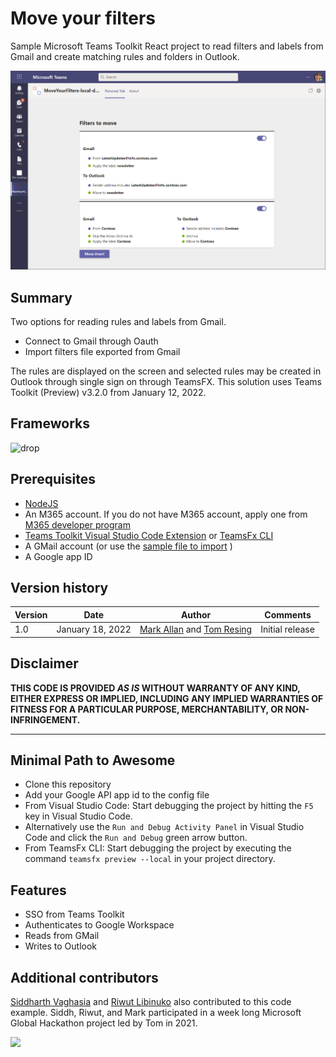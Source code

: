 # Move your filters

Sample Microsoft Teams Toolkit React project to read filters and labels from Gmail and create matching rules and folders in Outlook.

![Filters to move. Gmail: filter 1. To Outlook: Rule 1](./assets/MoveYourFiltersTeamsApp.png "Screenshot")

## Summary
Two options for reading rules and labels from Gmail.

- Connect to Gmail through Oauth
- Import filters file exported from Gmail

The rules are displayed on the screen and selected rules may be created in Outlook through single sign on through TeamsFX.
This solution uses Teams Toolkit (Preview) v3.2.0 from January 12, 2022. 

## Frameworks


![drop](https://img.shields.io/badge/React-16.14-green.svg)

## Prerequisites

- [NodeJS](https://nodejs.org/en/)
- An M365 account. If you do not have M365 account, apply one from [M365 developer program](https://developer.microsoft.com/en-us/microsoft-365/dev-program)
- [Teams Toolkit Visual Studio Code Extension](https://aka.ms/teams-toolkit) or [TeamsFx CLI](https://aka.ms/teamsfx-cli)
- A GMail account (or use the [sample file to import](./assets/) )
- A Google app ID

## Version history

Version|Date|Author|Comments
-------|----|----|--------
1.0|January 18, 2022|[Mark Allan](https://twitter.com/MarkXA) and [Tom Resing](https://twitter.com/resing)|Initial release

## Disclaimer

**THIS CODE IS PROVIDED *AS IS* WITHOUT WARRANTY OF ANY KIND, EITHER EXPRESS OR IMPLIED, INCLUDING ANY IMPLIED WARRANTIES OF FITNESS FOR A PARTICULAR PURPOSE, MERCHANTABILITY, OR NON-INFRINGEMENT.**

---

## Minimal Path to Awesome

* Clone this repository
* Add your Google API app id to the config file
* From Visual Studio Code: Start debugging the project by hitting the `F5` key in Visual Studio Code. 
* Alternatively use the `Run and Debug Activity Panel` in Visual Studio Code and click the `Run and Debug` green arrow button.
* From TeamsFx CLI: Start debugging the project by executing the command `teamsfx preview --local` in your project directory.


## Features

* SSO from Teams Toolkit
* Authenticates to Google Workspace
* Reads from GMail
* Writes to Outlook

## Additional contributors
[Siddharth Vaghasia](https://twitter.com/siddh_me) and [Riwut Libinuko](https://twitter.com/cakriwut) also contributed to this code example. Siddh, Riwut, and Mark participated in a week long Microsoft Global Hackathon project led by Tom in 2021.

<img src="https://telemetry.sharepointpnp.com/teams-dev-samples/samples/tab-MoveYourFilters" />
